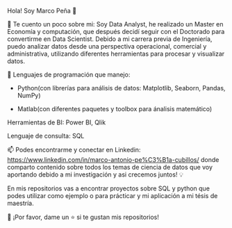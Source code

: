 Hola! Soy Marco Peña 👋

🔎 Te cuento un poco sobre mi: Soy Data Analyst, he realizado un Master en Economía y computación, que después decidí seguir con el Doctorado para convertirme en Data Scientist. Debido a mi carrera previa de Ingeniería, puedo analizar datos desde una perspectiva operacional, comercial y administrativa, utilizando diferentes herramientas para procesar y visualizar datos.

🌱 Lenguajes de programación que manejo:
- Python(con librerías para análisis de datos: Matplotlib, Seaborn, Pandas, NumPy) 
* Matlab(con diferentes paquetes y toolbox para ánalisis matemático)

Herramientas de BI: Power BI, Qlik

Lenguaje de consulta: SQL

📫 Podes encontrarme y conectar en Linkedin: https://www.linkedin.com/in/marco-antonio-pe%C3%B1a-cubillos/ donde comparto contenido sobre todos los temas de ciencia de datos que voy aportando debido a mi investigación y asi crecemos juntos! 💡

En mis repositorios vas a encontrar proyectos sobre SQL y python que podes utilizar como ejemplo o para prácticar y mi aplicación a mi tésis de maestría.

👏 ¡Por favor, dame un ⭐️ si te gustan mis repositorios!
